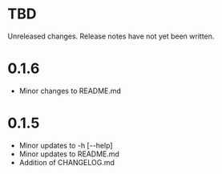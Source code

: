 TBD
===
Unreleased changes. Release notes have not yet been written.

0.1.6
=====
* Minor changes to README.md

0.1.5
=====
* Minor updates to -h [--help]
* Minor updates to README.md
* Addition of CHANGELOG.md
